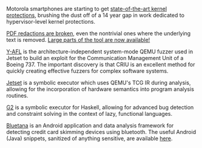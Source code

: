 Motorola smartphones are starting to get [state-of-the-art kernel protections](https://motorolanews.com/motorola-introduces-the-motorola-edge-40-business-edition/#:~:text=With%20moto%20edge%2040%20business%20edition%2C%20Motorola%20is,threats%20and%20exploits%20used%20to%20target%20their%20devices.), brushing the dust off of a 14 year gap in work dedicated to hypervisor-level kernel protections.

[PDF redactions are broken](https://arxiv.org/abs/2206.02285), 
even the nontrivial ones where the underlying text is removed.
[Large parts of the tool are now available!](https://github.com/maxwell-bland/deredaction)

[Y-AFL](https://github.com/maxwell-bland/yafl) is the architecture-independent 
system-mode QEMU fuzzer used in Jetset to build an exploit for the Communication 
Management Unit of a Boeing 737.
The important discovery is that CRIU is an excellent method for quickly creating effective fuzzers for complex software systems.

[Jetset](https://github.com/aerosec/jetset) is a symbolic executor which uses
QEMU's TCG IR during analysis, allowing for the incorporation of hardware
semantics into program analysis routines.

[G2](https://github.com/BillHallahan/G2) is a symbolic executor for Haskell,
allowing for advanced bug detection and constraint solving in the context of
lazy, functional languages.

[Bluetana](https://www.usenix.org/system/files/sec19-bhaskar.pdf) is an Android application 
and data analysis framework for detecting credit card skimming devices using bluetooth. The useful Android (Java) snippets, sanitized of anything sensitive, 
are available [here](https://github.com/maxwell-bland/android-snippets).

